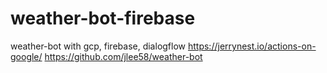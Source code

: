 # weather-bot-firebase

weather-bot with gcp, firebase, dialogflow
https://jerrynest.io/actions-on-google/
https://github.com/jlee58/weather-bot

